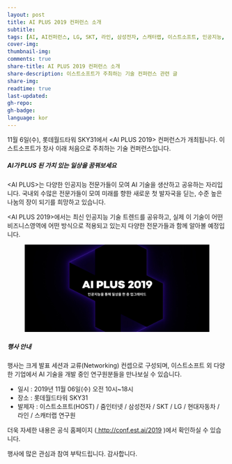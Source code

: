 ```yaml
---
layout: post
title: AI PLUS 2019 컨퍼런스 소개
subtitle:
tags: [AI, AI컨퍼런스, LG, SKT, 라인, 삼성전자, 스캐터랩, 이스트소프트, 인공지능, 인공지능컨퍼런스, 줌인터넷, 현대자동차]
cover-img:
thumbnail-img:
comments: true
share-title: AI PLUS 2019 컨퍼런스 소개
share-description: 이스트소프트가 주최하는 기술 컨퍼런스 관련 글
share-img: 
readtime: true
last-updated:
gh-repo:
gh-badge:
language: kor
---
```


<!-- wp:paragraph -->
<p>11월 6일(수), 롯데월드타워 SKY31에서 &lt;AI PLUS 2019&gt; 컨퍼런스가 개최됩니다. 이스트소프트가 창사 이래 처음으로 주최하는 기술 컨퍼런스입니다.</p>
<!-- /wp:paragraph -->

<!-- wp:heading {"level":5} -->
<h5><strong><em>AI가 PLUS 된 가치 있는 일상을 꿈꿔보세요</em></strong></h5>
<!-- /wp:heading -->

<!-- wp:paragraph -->
<p>&lt;AI PLUS&gt;는 다양한 인공지능 전문가들이 모여 AI 기술을 생산하고 공유하는 자리입니다. 국내외 수많은 전문가들이 모여 미래를 향한 새로운 첫 발자국을 딛는, 수준 높은 나눔의 장이 되기를 희망하고 있습니다.</p>
<!-- /wp:paragraph -->

<!-- wp:paragraph -->
<p>&lt;AI PLUS 2019&gt;에서는 최신 인공지능 기술 트렌드를 공유하고, 실제 이 기술이 어떤 비즈니스영역에 어떤 방식으로 적용되고 있는지 다양한 전문가들과 함께 알아볼 예정입니다.&nbsp;</p>
<!-- /wp:paragraph -->

<!-- wp:image {"id":277} -->
<center>
<figure class="wp-block-image">
<a class="wp-editor-md-post-content-link" href="/assets/img/2019/1105/1.jpeg">
<img src="/assets/img/2019/1105/1.jpeg" alt="" />
</a>
</figure>
</center>
<!-- /wp:image -->

<!-- wp:heading {"level":5} -->
<h5><strong><em>행사 안내</em></strong></h5>
<!-- /wp:heading -->

<!-- wp:paragraph -->
<p>행사는 크게 발표 세션과 교류(Networking) 컨셉으로 구성되며, 이스트소프트 외 다양한 기업에서 AI 기술을 개발 중인 연구원분들을 만나보실 수 있습니다.</p>
<!-- /wp:paragraph -->

<!-- wp:list -->
<ul><li>일시 : 2019년 11월 06일(수) 오전 10시~18시</li><li>장소 : 롯데월드타워 SKY31</li><li>발제자 : 이스트소프트(HOST) / 줌인터넷 / 삼성전자 / SKT / LG / 현대자동차 / 라인 / 스캐터랩 연구원</li></ul>
<!-- /wp:list -->

<!-- wp:paragraph -->
<p>더욱 자세한 내용은 공식 홈페이지 (<a href="http://conf.est.ai/2019/?utm_source=festa&amp;utm_medium=text&amp;utm_campaign=test"> http://conf.est.ai/2019</a> )에서 확인하실 수 있습니다.</p>
<!-- /wp:paragraph -->

<!-- wp:paragraph -->
<p>행사에  많은 관심과 참여 부탁드립니다. 감사합니다.</p>
<!-- /wp:paragraph -->